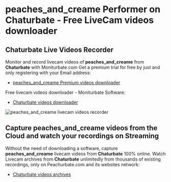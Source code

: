 # peaches_and_creame Performer on Chaturbate - Free LiveCam videos downloader

## Chaturbate Live Videos Recorder

Monitor and record livecam videos of **peaches_and_creame** from **Chaturbate** with Moniturbate.com
Get a premium trial for free by just and only registering with your Email address:
* [peaches_and_creame Premium videos downloader](https://moniturbate.com/request-demo-licence-key.html)

Free livecam videos downloader - Moniturbate Software:
* [Chaturbate videos downloader](https://moniturbate.com/moniturbate-download-software.html)

![peaches_and_creame livecam videos recorder](https://peachurnet.com/templates/moniturbate-software.png)


## Capture peaches_and_creame videos from the Cloud and watch your recordings on Streaming

Without the need of downloading a software, capture **peaches_and_creame** livecam videos from **Chaturbate** 100% online.
Watch Livecam archives from **Chaturbate** unlimitedly from thousands of existing recordings, only on Peachurbate.com and its websites network:
* [Chaturbate videos archives](https://peachurnet.com/)